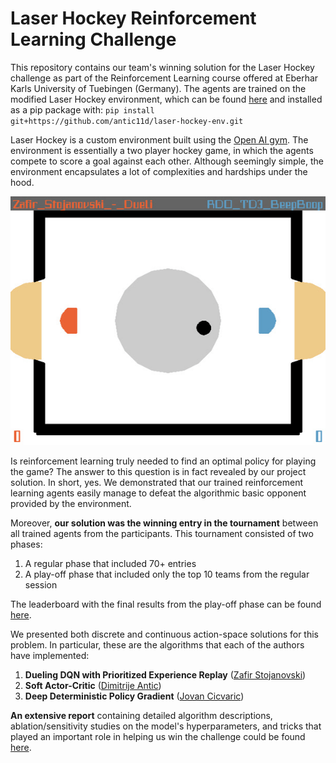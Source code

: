 # Laser Hockey Reinforcement Learning Challenge

This repository contains our team's winning solution for the Laser Hockey challenge as part of the Reinforcement
Learning course offered at Eberhar Karls University of Tuebingen (Germany). The agents are trained on the modified Laser 
Hockey environment, which can be found [here](https://github.com/antic11d/laser-hockey-env.git) and installed as a 
pip package with: `pip install git+https://github.com/antic11d/laser-hockey-env.git`

Laser Hockey is a custom environment built using the [Open AI gym](https://gym.openai.com). The environment is 
essentially a two player hockey game, in which the agents compete to score a goal against each other. 
Although seemingly simple, the environment encapsulates a lot of complexities and hardships under the hood.

![Laser hockey gameplay](src/zafir-stojanovski-gameplay.gif)

Is reinforcement learning truly needed to find an optimal policy for playing the game? The answer to this question is in 
fact revealed by our project solution. In short, yes. We demonstrated that our trained reinforcement learning agents 
easily manage to defeat the algorithmic basic opponent provided by the environment. 

Moreover, **our solution was the winning entry in the tournament** between all trained agents from the participants. 
This tournament consisted of two phases:
1. A regular phase that included 70+ entries
2. A play-off phase that included only the top 10 teams from the regular session

The leaderboard with the final results from the play-off phase 
can be found [here](http://al-hockey.is.tuebingen.mpg.de/).

We presented both discrete and continuous action-space solutions for this problem. In particular, these are the 
algorithms that each of the authors have implemented:
1. **Dueling DQN with Prioritized Experience Replay** ([Zafir Stojanovski](https://github.com/zafir-stojanovski))
2. **Soft Actor-Critic** ([Dimitrije Antic](https://github.com/antic11d))
3. **Deep Deterministic Policy Gradient** ([Jovan Cicvaric](https://github.com/cile98))

**An extensive report** containing detailed algorithm descriptions, ablation/sensitivity studies on the model's 
hyperparameters, and tricks that played an important role in helping us win the challenge could be found 
[here](https://github.com/antic11d/laser-hockey/tree/main/RL_project_report.pdf).